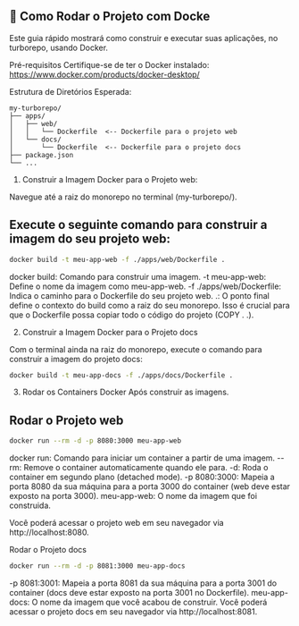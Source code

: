 ## 🐳 Como Rodar o Projeto com Docke

Este guia rápido mostrará como construir e executar suas aplicações, no turborepo, usando Docker.

Pré-requisitos
Certifique-se de ter o Docker instalado: https://www.docker.com/products/docker-desktop/

Estrutura de Diretórios Esperada:

```text
my-turborepo/
├── apps/
│   ├── web/
│   │   └── Dockerfile  <-- Dockerfile para o projeto web
│   └── docs/
│       └── Dockerfile  <-- Dockerfile para o projeto docs
├── package.json
└── ...
```
1. Construir a Imagem Docker para o Projeto web:

Navegue até a raiz do monorepo no terminal (my-turborepo/).

## Execute o seguinte comando para construir a imagem do seu projeto web:

```bash
docker build -t meu-app-web -f ./apps/web/Dockerfile .
```

docker build: Comando para construir uma imagem.
-t meu-app-web: Define o nome da imagem como meu-app-web.
-f ./apps/web/Dockerfile: Indica o caminho para o Dockerfile do seu projeto web.
.: O ponto final define o contexto do build como a raiz do seu monorepo. Isso é crucial para que o Dockerfile possa copiar todo o código do projeto (COPY . .).

2. Construir a Imagem Docker para o Projeto docs

Com o terminal ainda na raiz do monorepo, execute o comando para construir a imagem do projeto docs:

```Bash
docker build -t meu-app-docs -f ./apps/docs/Dockerfile .
```

3. Rodar os Containers Docker
Após construir as imagens.

## Rodar o Projeto web

```Bash
docker run --rm -d -p 8080:3000 meu-app-web
```

docker run: Comando para iniciar um container a partir de uma imagem.
--rm: Remove o container automaticamente quando ele para.
-d: Roda o container em segundo plano (detached mode).
-p 8080:3000: Mapeia a porta 8080 da sua máquina para a porta 3000 do container (web deve estar exposto na porta 3000).
meu-app-web: O nome da imagem que foi construida.

Você poderá acessar o projeto web em seu navegador via http://localhost:8080.

Rodar o Projeto docs

```bash
docker run --rm -d -p 8081:3000 meu-app-docs
```

-p 8081:3001: Mapeia a porta 8081 da sua máquina para a porta 3001 do container (docs deve estar exposto na porta 3001 no Dockerfile).
meu-app-docs: O nome da imagem que você acabou de construir.
Você poderá acessar o projeto docs em seu navegador via http://localhost:8081.
